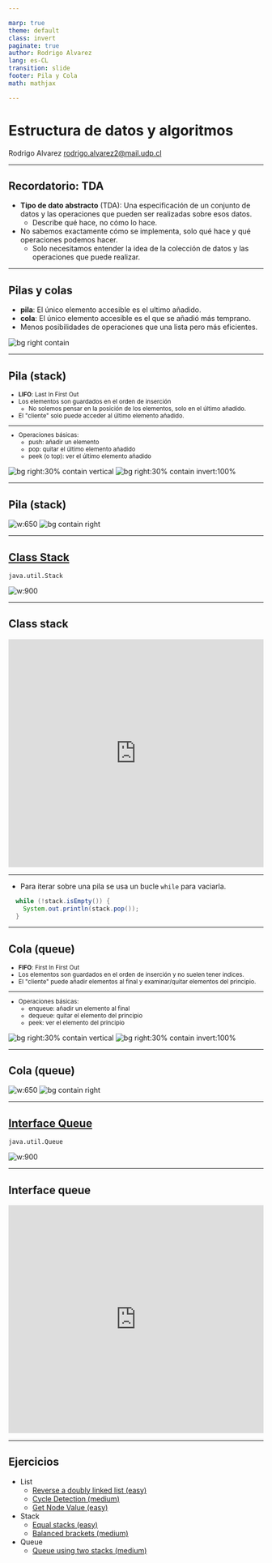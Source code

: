 ```yaml
---

marp: true
theme: default
class: invert
paginate: true
author: Rodrigo Alvarez
lang: es-CL
transition: slide
footer: Pila y Cola
math: mathjax

---
```


# Estructura de datos y algoritmos

Rodrigo Alvarez
rodrigo.alvarez2@mail.udp.cl

---


## Recordatorio: TDA
- **Tipo de dato abstracto** (TDA): Una especificación de un conjunto de datos y las operaciones que pueden ser realizadas sobre esos datos.
  - Describe qué hace, no cómo lo hace.
- No sabemos exactamente cómo se implementa, solo qué hace y qué operaciones podemos hacer.
   - Solo necesitamos entender la idea de la colección de datos y las operaciones que puede realizar.


---

## Pilas y colas
- **pila**: El único elemento accesible es el ultimo añadido.
- **cola**: El único elemento accesible es el que se añadió más temprano.
- Menos posibilidades de operaciones que una lista pero más eficientes.

![bg right contain ](images/5/queue_stack.png)


---

## Pila (stack)

<small>

- **LIFO**: Last In First Out
- Los elementos son guardados en el orden de inserción
  - No solemos pensar en la posición de los elementos, solo en el último añadido.
- El "cliente" solo puede acceder al último elemento añadido.

<hr />

- Operaciones básicas:
  - push: añadir un elemento
  - pop: quitar el último elemento añadido
  - peek (o top): ver el último elemento añadido

</small>

![bg right:30% contain vertical](images/5/plate_stack.png)
![bg right:30% contain invert:100%](images/5/stack.png)

---

## Pila (stack)


![w:650](images/5/undo_stack.png)
![bg contain right](images/5/call_stack.png)

---
## [Class Stack](https://docs.oracle.com/javase/8/docs/api/java/util/Stack.html)

`java.util.Stack`

![w:900](images/5/java_stack_methods.png)

---

## Class stack

<a href="https://onecompiler.com/embed/java/428jybu4h?theme=dark">
<iframe
 frameBorder="0"
 height="450px"  
 src="https://onecompiler.com/embed/java/428jybu4h?theme=dark" 
 width="100%"
 >
</iframe>
</a>

---


- Para iterar sobre una pila se usa un bucle `while` para vaciarla.

```java
  while (!stack.isEmpty()) {
    System.out.println(stack.pop());
  }
```

---


## Cola (queue)

<small>

- **FIFO**: First In First Out
- Los elementos son guardados en el orden de inserción y no suelen tener indices.
- El "cliente" puede añadir elementos al final y examinar/quitar elementos del principio.

<hr />

- Operaciones básicas:
  - enqueue: añadir un elemento al final
  - dequeue: quitar el elemento del principio
  - peek: ver el elemento del principio

</small>

![bg right:30% contain vertical](images/5/people_queue.png)
![bg right:30% contain invert:100%](images/5/queue.png)

---

## Cola (queue)

![w:650](images/5/process_scheduling.png)
![bg contain right](images/5/callback_queue.png)

---

## [Interface Queue](https://docs.oracle.com/javase/8/docs/api/java/util/Queue.html)

`java.util.Queue`

![w:900](images/5/java_queue_methods.png)

---

## Interface queue

<a href="https://onecompiler.com/embed/java/42rn543m4?theme=dark">
<iframe
 frameBorder="0"
 height="450px"  
 width="100%"
 src="https://onecompiler.com/embed/java/42rn543m4?theme=dark"
 >
</iframe>
</a>

---
## Ejercicios
- List
  - [Reverse a doubly linked list (easy)](https://www.hackerrank.com/challenges/reverse-a-doubly-linked-list/problem)
  - [Cycle Detection (medium)](https://www.hackerrank.com/challenges/detect-whether-a-linked-list-contains-a-cycle/problem)
  - [Get Node Value (easy)](https://www.hackerrank.com/challenges/get-the-value-of-the-node-at-a-specific-position-from-the-tail/problem)
- Stack
  - [Equal stacks (easy)](https://www.hackerrank.com/challenges/equal-stacks/problem)
  - [Balanced brackets (medium)](https://www.hackerrank.com/challenges/balanced-brackets/problem)
- Queue
  - [Queue using two stacks (medium)](https://www.hackerrank.com/challenges/queue-using-two-stacks/problem)
